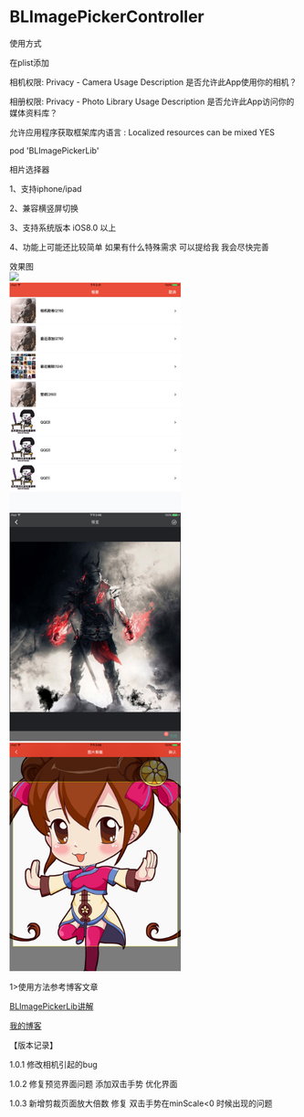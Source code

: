 # BLImagePickerController
使用方式

在plist添加

相机权限: Privacy - Camera Usage Description    是否允许此App使用你的相机？

相册权限: Privacy - Photo Library Usage Description    是否允许此App访问你的媒体资料库？


允许应用程序获取框架库内语言 :  Localized resources can be mixed        YES


pod 'BLImagePickerLib'

相片选择器

1、支持iphone/ipad 

2、兼容横竖屏切换

3、支持系统版本 iOS8.0 以上

4、功能上可能还比较简单 如果有什么特殊需求 可以提给我 我会尽快完善



效果图
<br>
<img height="400" src="/images/list.png"/>
<br>
<img height="400" src="/images/group.png"/>
<br>
<img height="400" src="/images/109F3CE5F9F780A8AB6A37BBE4E1805F.png"/>
<br>
<img height="400" src="/images/2B5A8B83A58398B892CFB4A2FC14C9A8.png"/>
<br>

1>使用方法参考博客文章

[BLImagePickerLib讲解](https://my.oschina.net/iceTear/blog/1498504)  

[我的博客](https://my.oschina.net/iceTear/blog)  

【版本记录】

1.0.1 修改相机引起的bug

1.0.2 修复预览界面问题  添加双击手势  优化界面  

1.0.3 新增剪裁页面放大倍数 修复 双击手势在minScale<0 时候出现的问题


